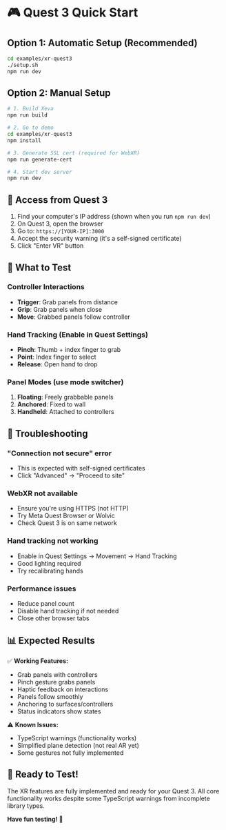 # 🎮 Quest 3 Quick Start

## Option 1: Automatic Setup (Recommended)
```bash
cd examples/xr-quest3
./setup.sh
npm run dev
```

## Option 2: Manual Setup
```bash
# 1. Build Xeva
npm run build

# 2. Go to demo
cd examples/xr-quest3
npm install

# 3. Generate SSL cert (required for WebXR)
npm run generate-cert

# 4. Start dev server
npm run dev
```

## 📱 Access from Quest 3

1. Find your computer's IP address (shown when you run `npm run dev`)
2. On Quest 3, open the browser
3. Go to: `https://[YOUR-IP]:3000`
4. Accept the security warning (it's a self-signed certificate)
5. Click "Enter VR" button

## 🎯 What to Test

### Controller Interactions
- **Trigger**: Grab panels from distance
- **Grip**: Grab panels when close
- **Move**: Grabbed panels follow controller

### Hand Tracking (Enable in Quest Settings)
- **Pinch**: Thumb + index finger to grab
- **Point**: Index finger to select
- **Release**: Open hand to drop

### Panel Modes (use mode switcher)
1. **Floating**: Freely grabbable panels
2. **Anchored**: Fixed to wall
3. **Handheld**: Attached to controllers

## 🔧 Troubleshooting

### "Connection not secure" error
- This is expected with self-signed certificates
- Click "Advanced" → "Proceed to site"

### WebXR not available
- Ensure you're using HTTPS (not HTTP)
- Try Meta Quest Browser or Wolvic
- Check Quest 3 is on same network

### Hand tracking not working
- Enable in Quest Settings → Movement → Hand Tracking
- Good lighting required
- Try recalibrating hands

### Performance issues
- Reduce panel count
- Disable hand tracking if not needed
- Close other browser tabs

## 📊 Expected Results

✅ **Working Features:**
- Grab panels with controllers
- Pinch gesture grabs panels
- Haptic feedback on interactions
- Panels follow smoothly
- Anchoring to surfaces/controllers
- Status indicators show states

⚠️ **Known Issues:**
- TypeScript warnings (functionality works)
- Simplified plane detection (not real AR yet)
- Some gestures not fully implemented

## 🚀 Ready to Test!

The XR features are fully implemented and ready for your Quest 3. All core functionality works despite some TypeScript warnings from incomplete library types.

**Have fun testing! 🎉**